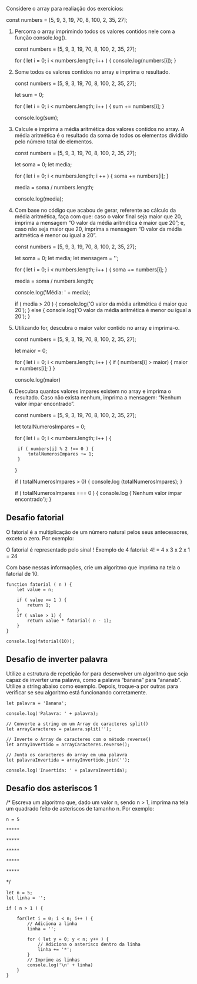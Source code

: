 
Considere o array para realiação dos exercícios:

const numbers = [5, 9, 3, 19, 70, 8, 100, 2, 35, 27];

1. Percorra o array imprimindo todos os valores contidos nele com a função console.log().
    
    const numbers = [5, 9, 3, 19, 70, 8, 100, 2, 35, 27];

    for ( let i = 0; i < numbers.length; i++ ) {
        console.log(numbers[i]);
    }

2. Some todos os valores contidos no array e imprima o resultado.
    
    const numbers = [5, 9, 3, 19, 70, 8, 100, 2, 35, 27];

    let sum = 0;

    for ( let i = 0; i < numbers.length; i++ ) {
        sum += numbers[i];
    }

    console.log(sum);

3. Calcule e imprima a média aritmética dos valores contidos no array. A média aritmética é o resultado da soma de todos os elementos dividido pelo número total de elementos.

    const numbers = [5, 9, 3, 19, 70, 8, 100, 2, 35, 27];

    let soma = 0;
    let media;

    for ( let i = 0; i < numbers.length; i ++ ) {
        soma += numbers[i];
    }

    media = soma / numbers.length;

    console.log(media);

4. Com base no código que acabou de gerar, referente ao cálculo da média aritmética, faça com que: caso o valor final seja maior que 20, imprima a mensagem “O valor da média aritmética é maior que 20”; e, caso não seja maior que 20, imprima a mensagem “O valor da média aritmética é menor ou igual a 20”.

    const numbers = [5, 9, 3, 19, 70, 8, 100, 2, 35, 27];

    let soma = 0;
    let media;
    let mensagem = '';

    for ( let i = 0; i < numbers.length; i++ ) {
        soma += numbers[i];
    }

    media = soma / numbers.length;

    console.log('Média: ' + media);

    if ( media > 20 ) {
        console.log('O valor da média aritmética é maior que 20');
    }
    else {
        console.log('O valor da média aritmética é menor ou igual a 20');
    }

5. Utilizando for, descubra o maior valor contido no array e imprima-o.

    const numbers = [5, 9, 3, 19, 70, 8, 100, 2, 35, 27];

    let maior = 0;

    for ( let i = 0; i < numbers.length; i++ ) {
        if ( numbers[i] > maior) {
            maior = numbers[i];
        }
    }

    console.log(maior)

6. Descubra quantos valores ímpares existem no array e imprima o resultado. Caso não exista nenhum, imprima a mensagem: “Nenhum valor ímpar encontrado”.

    const numbers = [5, 9, 3, 19, 70, 8, 100, 2, 35, 27];

    let totalNumerosImpares = 0;

    for ( let i = 0; i < numbers.length; i++ ) {

        if ( numbers[i] % 2 !== 0 ) {
            totalNumerosImpares += 1;
        }
    }

    if ( totalNumerosImpares > 0) {
        console.log (totalNumerosImpares);
    }

    if ( totalNumerosImpares === 0 ) {
        console.log ('Nenhum valor ímpar encontrado');
    }

## Desafio fatorial

O fatorial é a multiplicação de um número natural pelos seus antecessores, 
exceto o zero. Por exemplo:

O fatorial é representado pelo sinal !
Exemplo de 4 fatorial:
4! = 4 x 3 x 2 x 1 = 24

Com base nessas informações, crie um algoritmo que imprima na tela o fatorial de 10.

    function fatorial ( n ) {
        let value = n;

        if ( value <= 1 ) {
            return 1;
        }
        if ( value > 1) {
            return value * fatorial( n - 1);
        }
    }

    console.log(fatorial(10));

##  Desafio de inverter palavra

Utilize a estrutura de repetição for para desenvolver um algoritmo que seja capaz de inverter uma palavra, como a palavra “banana” para “ananab”. Utilize a string abaixo como exemplo. Depois, troque-a por outras para verificar se seu algoritmo está funcionando corretamente.

    let palavra = 'Banana';

    console.log('Palavra: ' + palavra);

    // Converte a string em um Array de caracteres split()
    let arrayCaracteres = palavra.split('');

    // Inverte o Array de caracteres com o método reverse()
    let arrayInvertido = arrayCaracteres.reverse();

    // Junta os caracteres do array em uma palavra
    let palavraInvertida = arrayInvertido.join('');

    console.log('Invertida: ' + palavraInvertida);

## Desafio dos asteriscos 1

/* 
    Escreva um algoritmo que, dado um valor n, sendo n > 1, 
    imprima na tela um quadrado feito de asteriscos de 
    tamanho n. Por exemplo:

    n = 5

    *****

    *****

    *****

    *****

    *****
*/

    let n = 5;
    let linha = '';

    if ( n > 1 ) {
        
        for(let i = 0; i < n; i++ ) {
            // Adiciona a linha
            linha = '';

            for ( let y = 0; y < n; y++ ) {
                // Adiciona o asterisco dentro da linha
                linha += '*';
            }
            // Imprime as linhas
            console.log('\n' + linha)
        } 
    }



